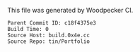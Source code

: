   This file was generated by Woodpecker CI.
  ```
  Parent Commit ID: c18f4375e3
  Build Time: 0
  Source Host: build.0x4e.cc
  Source Repo: tin/Portfolio
  ```
